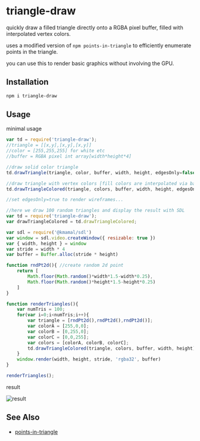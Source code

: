 # triangle-draw

quickly draw a filled triangle directly onto a RGBA pixel buffer, filled with interpolated vertex colors.

uses a modified version of `npm points-in-triangle` to efficiently enumerate points in the triangle.

you can use this to render basic graphics without involving the GPU. 

## Installation

```sh
npm i triangle-draw
```

## Usage 

minimal usage

```javascript
var td = require('triangle-draw');
//triangle = [[x,y],[x,y],[x,y]]
//color = [255,255,255] for white etc
//buffer = RGBA pixel int array[width*height*4] 

//draw solid color triangle
td.drawTriangle(triangle, color, buffer, width, height, edgesOnly=false); 

//draw triangle with vertex colors [fill colors are interpolated via barycentric coordinates]
td.drawTriangleColored(triangle, colors, buffer, width, height, edgesOnly=false);

//set edgesOnly=true to render wireframes...
```

```javascript
//here we draw 100 random triangles and display the result with SDL
var td = require('triangle-draw');
var drawTriangleColored = td.drawTriangleColored;

var sdl = require('@kmamal/sdl')
var window = sdl.video.createWindow({ resizable: true })
var { width, height } = window
var stride = width * 4
var buffer = Buffer.alloc(stride * height)

function rndPt2d(){ //create random 2d point
    return [
        Math.floor(Math.random()*width*1.5-width*0.25),
        Math.floor(Math.random()*height*1.5-height*0.25)
    ]
}

function renderTriangles(){
    var numTris = 100;
    for(var i=0;i<numTris;i++){
        var triangle = [rndPt2d(),rndPt2d(),rndPt2d()];
        var colorA = [255,0,0];
        var colorB = [0,255,0];
        var colorC = [0,0,255];
        var colors = [colorA, colorB, colorC];
        td.drawTriangleColored(triangle, colors, buffer, width, height);
    }
    window.render(width, height, stride, 'rgba32', buffer)
}

renderTriangles();
```

result

![result](https://i.imgur.com/TBxJSVa.png)

## See Also

- [points-in-triangle](https://www.npmjs.com/package/points-in-triangle) 


